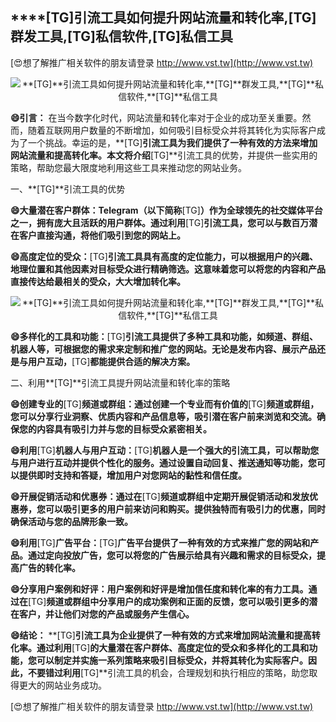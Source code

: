 ## ****[TG]**引流工具如何提升网站流量和转化率,**[TG]**群发工具,**[TG]**私信软件,**[TG]**私信工具**

[😍想了解推广相关软件的朋友请登录 http://www.vst.tw](http://www.vst.tw)

 <center><img src="https://vst.tw/MP4/tuiguang/png/0.png" alt="**[TG]**引流工具如何提升网站流量和转化率,**[TG]**群发工具,**[TG]**私信软件,**[TG]**私信工具"></center>

**😄引言：**
在当今数字化时代，网站流量和转化率对于企业的成功至关重要。然而，随着互联网用户数量的不断增加，如何吸引目标受众并将其转化为实际客户成为了一个挑战。幸运的是，**[TG]**引流工具为我们提供了一种有效的方法来增加网站流量和提高转化率。本文将介绍**[TG]**引流工具的优势，并提供一些实用的策略，帮助您最大限度地利用这些工具来推动您的网站业务。

一、**[TG]**引流工具的优势

**😄大量潜在客户群体：Telegram（以下简称**[TG]**）作为全球领先的社交媒体平台之一，拥有庞大且活跃的用户群体。通过利用**[TG]**引流工具，您可以与数百万潜在客户直接沟通，将他们吸引到您的网站上。**

**😄高度定位的受众：**[TG]**引流工具具有高度的定位能力，可以根据用户的兴趣、地理位置和其他因素对目标受众进行精确筛选。这意味着您可以将您的内容和产品直接传达给最相关的受众，大大增加转化率。**

 <center><img src="https://vst.tw/MP4/tuiguang/png/0.png" alt="**[TG]**引流工具如何提升网站流量和转化率,**[TG]**群发工具,**[TG]**私信软件,**[TG]**私信工具"></center>

**😄多样化的工具和功能：**[TG]**引流工具提供了多种工具和功能，如频道、群组、机器人等，可根据您的需求来定制和推广您的网站。无论是发布内容、展示产品还是与用户互动，**[TG]**都能提供合适的解决方案。**

二、利用**[TG]**引流工具提升网站流量和转化率的策略

**😄创建专业的**[TG]**频道或群组：通过创建一个专业而有价值的**[TG]**频道或群组，您可以分享行业洞察、优质内容和产品信息等，吸引潜在客户前来浏览和交流。确保您的内容具有吸引力并与您的目标受众紧密相关。**

**😄利用**[TG]**机器人与用户互动：**[TG]**机器人是一个强大的引流工具，可以帮助您与用户进行互动并提供个性化的服务。通过设置自动回复、推送通知等功能，您可以提供即时支持和答疑，增加用户对您网站的黏性和信任度。**

**😄开展促销活动和优惠券：通过在**[TG]**频道或群组中定期开展促销活动和发放优惠券，您可以吸引更多的用户前来访问和购买。提供独特而有吸引力的优惠，同时确保活动与您的品牌形象一致。**

**😄利用**[TG]**广告平台：**[TG]**广告平台提供了一种有效的方式来推广您的网站和产品。通过定向投放广告，您可以将您的广告展示给具有兴趣和需求的目标受众，提高广告的转化率。**

**😄分享用户案例和好评：用户案例和好评是增加信任度和转化率的有力工具。通过在**[TG]**频道或群组中分享用户的成功案例和正面的反馈，您可以吸引更多的潜在客户，并让他们对您的产品或服务产生信心。**

**😄结论：**
**[TG]**引流工具为企业提供了一种有效的方式来增加网站流量和提高转化率。通过利用**[TG]**的大量潜在客户群体、高度定位的受众和多样化的工具和功能，您可以制定并实施一系列策略来吸引目标受众，并将其转化为实际客户。因此，不要错过利用**[TG]**引流工具的机会，合理规划和执行相应的策略，助您取得更大的网站业务成功。

[😍想了解推广相关软件的朋友请登录 http://www.vst.tw](http://www.vst.tw)



